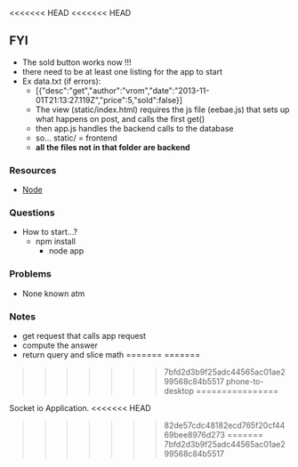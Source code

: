 <<<<<<< HEAD
<<<<<<< HEAD
## FYI 
+ The sold button works now !!! 
+ there need to be at least one listing for the app to start
+ Ex data.txt (if errors):
	- [{"desc":"get","author":"vrom","date":"2013-11-01T21:13:27.119Z","price":5,"sold":false}]
	- The view (static/index.html) requires the js file (eebae.js) that sets up what happens on post, and calls the first get()
	- then app.js handles the backend calls to the database
	- so... static/ = frontend
	- __all the files not in that folder are backend__


### Resources
+ [Node](node.js)

### Questions
+ How to start...? 
  - npm install
	- node app

### Problems
+ None known atm


### Notes 
+ get request that calls app request
+ compute the answer
+ return query and slice math
=======
=======
>>>>>>> 7bfd2d3b9f25adc44565ac01ae299568c84b5517
phone-to-desktop
================

Socket io Application. 
<<<<<<< HEAD
>>>>>>> 82de57cdc48182ecd765f20cf4469bee8976d273
=======
>>>>>>> 7bfd2d3b9f25adc44565ac01ae299568c84b5517
